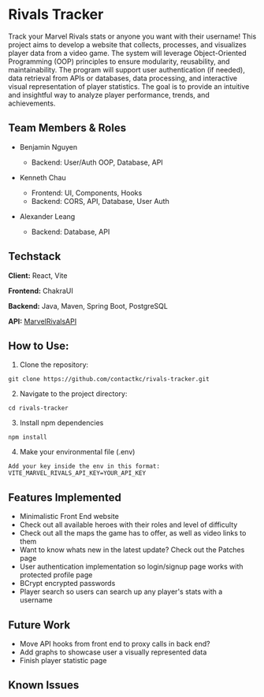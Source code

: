 # Rivals Tracker
Track your Marvel Rivals stats or anyone you want with their username! This project aims to develop a website that collects, processes, and visualizes player data from a video game. The system will leverage Object-Oriented Programming (OOP) principles to ensure modularity, reusability, and maintainability. The program will support user authentication (if needed), data retrieval from APIs or databases, data processing, and interactive visual representation of player statistics. The goal is to provide an intuitive and insightful way to analyze player performance, trends, and achievements.

## Team Members & Roles

- Benjamin Nguyen
  - Backend: User/Auth OOP, Database, API

- Kenneth Chau
  - Frontend: UI, Components, Hooks
  - Backend: CORS, API, Database, User Auth
  
- Alexander Leang
  - Backend: Database, API

## Techstack

**Client:** React, Vite

**Frontend:** ChakraUI

**Backend:** Java, Maven, Spring Boot, PostgreSQL

**API:** [MarvelRivalsAPI](https://marvelrivalsapi.com/)

## How to Use:

1. Clone the repository:
```
git clone https://github.com/contactkc/rivals-tracker.git
```
2. Navigate to the project directory:
```
cd rivals-tracker
```
3. Install npm dependencies
```
npm install
```
4. Make your environmental file (.env)
```
Add your key inside the env in this format:
VITE_MARVEL_RIVALS_API_KEY=YOUR_API_KEY
```

## Features Implemented
- Minimalistic Front End website
- Check out all available heroes with their roles and level of difficulty
- Check out all the maps the game has to offer, as well as video links to them
- Want to know whats new in the latest update? Check out the Patches page
- User authentication implementation so login/signup page works with protected profile page
- BCrypt encrypted passwords
- Player search so users can search up any player's stats with a username

## Future Work
- Move API hooks from front end to proxy calls in back end?
- Add graphs to showcase user a visually represented data
- Finish player statistic page

## Known Issues